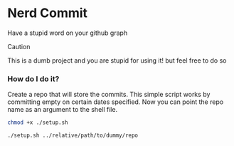 # Nerd Commit
Have a stupid word on your github graph

> [!CAUTION]
> This is a dumb project and you are stupid for using it! but feel free to do so


### How do I do it?
Create a repo that will store the commits. This simple script works by committing empty on certain dates specified.
Now you can point the repo name as an argument to the shell file.

```bash
chmod +x ./setup.sh 

./setup.sh ../relative/path/to/dummy/repo
```


